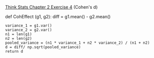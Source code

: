 [Think Stats Chapter 2 Exercise 4](http://greenteapress.com/thinkstats2/html/thinkstats2003.html#toc24) (Cohen's d)

>> 
def CohEffect (g1, g2):
    diff = g1.mean() - g2.mean()
    
    variance_1 = g1.var()
    variance_2 = g2.var()
    n1 = len(g1)
    n2 = len(g2)
    pooled_variance = (n1 * variance_1 + n2 * variance_2) / (n1 + n2)
    d = diff/ np.sqrt(pooled_variance)
    return d


